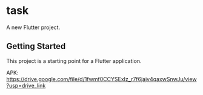 # task

A new Flutter project.

## Getting Started

This project is a starting point for a Flutter application.

APK: https://drive.google.com/file/d/1fwmf0CCYSExIz_r7f6jajv4qaxwSnwJu/view?usp=drive_link
